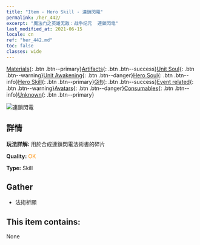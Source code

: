 ```yaml
---
title: "Item - Hero Skill - 連鎖閃電"
permalink: /her_442/
excerpt: "魔法门之英雄无敌：战争纪元  連鎖閃電"
last_modified_at: 2021-06-15
locale: cn
ref: "her_442.md"
toc: false
classes: wide
---
```

 [Materials](/ItemsCN/){: .btn .btn--primary}[Artifacts](/ItemsCN/Artifacts/){: .btn .btn--success}[Unit Soul](/ItemsCN/UnitSoul/){: .btn .btn--warning}[Unit Awakening](/ItemsCN/UnitAwakening/){: .btn .btn--danger}[Hero Soul](/ItemsCN/HeroSoul/){: .btn .btn--info}[Hero Skill](/ItemsCN/HeroSkill/){: .btn .btn--primary}[Gift](/ItemsCN/Gift/){: .btn .btn--success}[Event related](/ItemsCN/Events/){: .btn .btn--warning}[Avatars](/ItemsCN/Avatars/){: .btn .btn--danger}[Consumables](/ItemsCN/Consumables/){: .btn .btn--info}[Unknown](/ItemsCN/Unknown/){: .btn .btn--primary}

 ![連鎖閃電](/images/t/ps_liansuoshandian.png)

## 詳情
 **玩法詳解:** 用於合成連鎖閃電法術書的碎片

 **Quality:** <span style="color: #FF8C00">OK</span>

 **Type:** Skill

## Gather

*    法術祈願 

## This item contains:

  None

